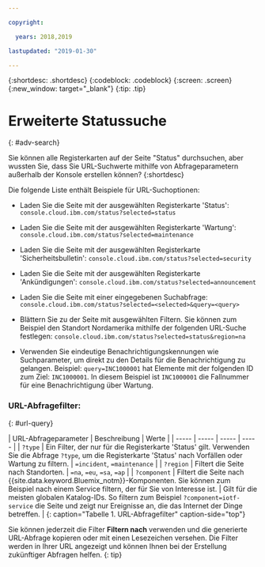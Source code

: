 ```yaml
---

copyright:

  years: 2018,2019

lastupdated: "2019-01-30"

---
```


{:shortdesc: .shortdesc}
{:codeblock: .codeblock}
{:screen: .screen}
{:new_window: target="_blank"}
{:tip: .tip}

# Erweiterte Statussuche
{: #adv-search}

Sie können alle Registerkarten auf der Seite "Status" durchsuchen, aber wussten Sie, dass Sie URL-Suchwerte mithilfe von Abfrageparametern außerhalb der Konsole erstellen können?
{:shortdesc}

Die folgende Liste enthält Beispiele für URL-Suchoptionen:

* Laden Sie die Seite mit der ausgewählten Registerkarte 'Status': `console.cloud.ibm.com/status?selected=status`
* Laden Sie die Seite mit der ausgewählten Registerkarte 'Wartung': `console.cloud.ibm.com/status?selected=maintenance`
* Laden Sie die Seite mit der ausgewählten Registerkarte 'Sicherheitsbulletin': `console.cloud.ibm.com/status?selected=security`
* Laden Sie die Seite mit der ausgewählten Registerkarte 'Ankündigungen': `console.cloud.ibm.com/status?selected=announcement`
* Laden Sie die Seite mit einer eingegebenen Suchabfrage: `console.cloud.ibm.com/status?selected=<selected>&query=<query>`
* Blättern Sie zu der Seite mit ausgewählten Filtern. Sie können zum Beispiel den Standort Nordamerika mithilfe der folgenden URL-Suche festlegen: `console.cloud.ibm.com/status?selected=status&region=na`

* Verwenden Sie eindeutige Benachrichtigungskennungen wie Suchparameter, um direkt zu den Details für die Benachrichtigung zu gelangen.  Beispiel: `query=INC1000001` hat Elemente mit der folgenden ID zum Ziel: `INC1000001`. In diesem Beispiel ist `INC1000001` die Fallnummer für eine Benachrichtigung über Wartung.

### URL-Abfragefilter:
{: #url-query}

| URL-Abfrageparameter | Beschreibung | Werte |
| ----- | ----- | ----- | ----- |
| `?type` | Ein Filter, der nur für die Registerkarte 'Status' gilt. Verwenden Sie die Abfrage `?type`, um die Registerkarte 'Status' nach Vorfällen oder Wartung zu filtern. | `=incident`, `=maintenance` |
| `?region` | Filtert die Seite nach Standorten.  | `=na`, `=eu`, `=sa`, `=ap` |
| `?component` | Filtert die Seite nach {{site.data.keyword.Bluemix_notm}}-Komponenten. Sie können zum Beispiel nach einem Service filtern, der für Sie von Interesse ist. | Gilt für die meisten globalen Katalog-IDs. So filtern zum Beispiel `?component=iotf-service` die Seite und zeigt nur Ereignisse an, die das Internet der Dinge betreffen.  |
{: caption="Tabelle 1. URL-Abfragefilter" caption-side="top"}

Sie können jederzeit die Filter **Filtern nach** verwenden und die generierte URL-Abfrage kopieren oder mit einen Lesezeichen versehen. Die Filter werden in Ihrer URL angezeigt und können Ihnen bei der Erstellung zukünftiger Abfragen helfen.
{: tip}
